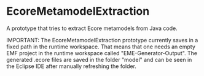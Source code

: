 # EcoreMetamodelExtraction
A prototype that tries to extract Ecore metamodels from Java code.

IMPORTANT:
The EcoreMetamodelExtraction prototype currently saves in a fixed path in the runtime workspace.
That means that one needs an empty EMF project in the runtime workspace called "EME-Generator-Output".
The generated .ecore files are saved in the folder "model" and can be seen in the Eclipse IDE after manually refreshing the folder.
